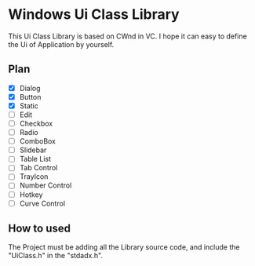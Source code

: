 # Windows Ui Class Library

This Ui Class Library is based on CWnd in VC. I hope it can easy to define the Ui of Application by yourself.

## Plan

- [x] Dialog  
- [x] Button  
- [x] Static  
- [ ] Edit  
- [ ] Checkbox  
- [ ] Radio  
- [ ] ComboBox  
- [ ] Slidebar  
- [ ] Table List  
- [ ] Tab Control   
- [ ] TrayIcon  
- [ ] Number Control  
- [ ] Hotkey  
- [ ] Curve Control  

## How to used

The Project must be adding all the Library source code, and include the "UiClass.h" in the "stdadx.h".